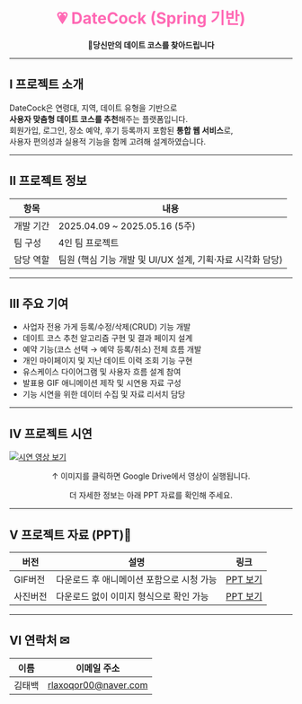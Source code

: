 <h1 align="center" style="color:#ff69b4">💗 DateCock (Spring 기반)</h1>
<p align="center"><strong>🌸당신만의 데이트 코스를 찾아드립니다</strong></p>

---

## Ⅰ 프로젝트 소개

DateCock은 연령대, 지역, 데이트 유형을 기반으로  
**사용자 맞춤형 데이트 코스를 추천**해주는 플랫폼입니다.  
회원가입, 로그인, 장소 예약, 후기 등록까지 포함된 **통합 웹 서비스**로,  
사용자 편의성과 실용적 기능을 함께 고려해 설계하였습니다.

---

## Ⅱ 프로젝트 정보

| 항목         | 내용                                                  |
|--------------|-------------------------------------------------------|
| 개발 기간     | 2025.04.09 ~ 2025.05.16 (5주)                         |
| 팀 구성       | 4인 팀 프로젝트                                       |
| 담당 역할     | 팀원 (핵심 기능 개발 및 UI/UX 설계, 기획·자료 시각화 담당) |

---

## Ⅲ 주요 기여

- 사업자 전용 가게 등록/수정/삭제(CRUD) 기능 개발
- 데이트 코스 추천 알고리즘 구현 및 결과 페이지 설계
- 예약 기능(코스 선택 → 예약 등록/취소) 전체 흐름 개발
- 개인 마이페이지 및 지난 데이트 이력 조회 기능 구현
- 유스케이스 다이어그램 및 사용자 흐름 설계 참여
- 발표용 GIF 애니메이션 제작 및 시연용 자료 구성
- 기능 시연을 위한 데이터 수집 및 자료 리서치 담당

---

## Ⅳ 프로젝트 시연

[![시연 영상 보기](https://github.com/user-attachments/assets/9ea93b32-61f9-4d68-b613-1f39a147d33e)](https://drive.google.com/file/d/1q8t6X3UdNsFdWciBhmv8sGW_iLD7Po-r/view?usp=sharing)

<p align="center">↑ 이미지를 클릭하면 Google Drive에서 영상이 실행됩니다.</p>
<p align ="center"> 더 자세한 정보는 아래 PPT 자료를 확인해 주세요.</p>

---

## Ⅴ 프로젝트 자료 (PPT)📂

| 버전     | 설명                                        | 링크 |
|----------|---------------------------------------------|------|
| GIF버전  | 다운로드 후 애니메이션 포함으로 시청 가능   | [PPT 보기](https://docs.google.com/presentation/d/1E1e6Xc0-W3po5hTQP3lTPNWMQsfQUEbN/edit?usp=sharing) |
| 사진버전 | 다운로드 없이 이미지 형식으로 확인 가능     | [PPT 보기](https://docs.google.com/presentation/d/1IQ77WxWi4wxQ2YoMAXzDGI15P80RNm8h/edit?usp=sharing) |

---

## Ⅵ 연락처 ✉

| 이름   | 이메일 주소                                    |
|--------|------------------------------------------------|
| 김태백 | rlaxoqor00@naver.com                           |
